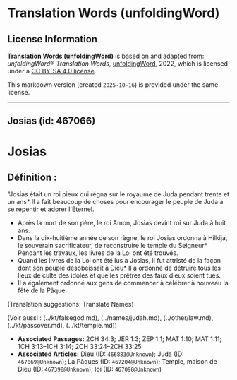 # Translation Words (unfoldingWord)

## License Information

**Translation Words (unfoldingWord)** is based on and adapted from: _unfoldingWord® Translation Words_, [unfoldingWord](https://unfoldingword.org/utw), 2022, which is licensed under a [CC BY-SA 4.0 license](https://creativecommons.org/licenses/by-sa/4.0/legalcode.en).

This markdown version (created `2025-10-16`) is provided under the same license.



--------------------------------

## Josias (id: 467066)

Josias
======

Définition :
------------

"Josias était un roi pieux qui régna sur le royaume de Juda pendant trente et un ans\* Il a fait beaucoup de choses pour encourager le peuple de Juda à se repentir et adorer l'Eternel.

* Après la mort de son père, le roi Amon, Josias devint roi sur Juda à huit ans.
* Dans la dix\-huitième année de son règne, le roi Josias ordonna à Hilkija, le souverain sacrificateur, de reconstruire le temple du Seigneur\* Pendant les travaux, les livres de la Loi ont été trouvés.
* Quand les livres de la Loi ont été lus à Josias, il fut attristé de la façon dont son peuple désobéissait à Dieu\* Il a ordonné de détruire tous les lieux de culte des idoles et que les prêtres des faux dieux soient tués.
* Il a également ordonné aux gens de commencer à célébrer à nouveau la fête de la Pâque.

(Translation suggestions: Translate Names)

(Voir aussi : (../kt/falsegod.md), (../names/judah.md), (../other/law.md), (../kt/passover.md), (../kt/temple.md))

* **Associated Passages:** 2CH 34:3; JER 1:3; ZEP 1:1; MAT 1:10; MAT 1:11; 1CH 3:13–1CH 3:14; 2CH 33:24–2CH 33:25
* **Associated Articles:** Dieu (ID: `466883@Unknown`); Juda (ID: `467069@Unknown`); La Pâques (ID: `467204@Unknown`); Temple, maison de Dieu (ID: `467398@Unknown`); loi (ID: `467098@Unknown`)

